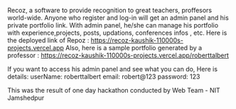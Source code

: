 Recoz, a software to provide recognition to great teachers, proffesors world-wide.
Anyone who register and log-in will get an admin panel and his private portfolio link.
With admin panel, he/she can manage his portfolio with experience,projects, posts, updations, conferences infos , etc.
Here is the deployed link of Repoz : https://recoz-kaushik-110000s-projects.vercel.app
Also, here is a sample portfolio generated by a professor : https://recoz-kaushik-110000s-projects.vercel.app/roberttalbert

If you want to access his admin panel and see what you can do, 
Here is details:
userName: roberttalbert
email: robert@123
password: 123

This was the result of one day hackathon conducted by Web Team - NIT Jamshedpur
